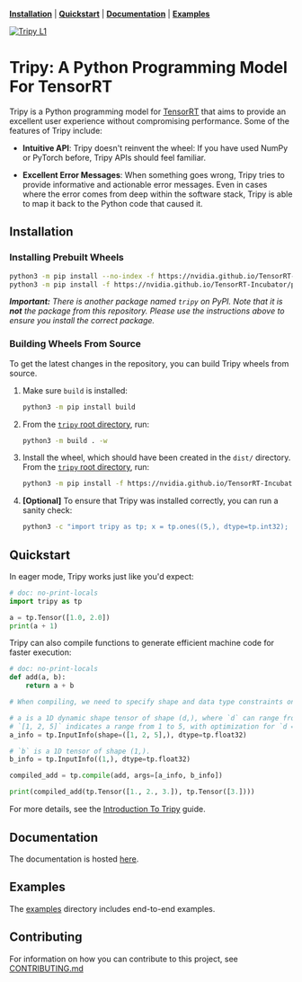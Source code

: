 <!-- Tripy: DOC: OMIT Start -->
[**Installation**](#installation) | [**Quickstart**](#quickstart) | [**Documentation**](#documentation) | [**Examples**](#examples)

[![Tripy L1](https://github.com/NVIDIA/TensorRT-Incubator/actions/workflows/tripy-l1.yml/badge.svg)](https://github.com/NVIDIA/TensorRT-Incubator/actions/workflows/tripy-l1.yml)
<!-- Tripy: DOC: OMIT End -->

# Tripy: A Python Programming Model For TensorRT

Tripy is a Python programming model for [TensorRT](https://developer.nvidia.com/tensorrt) that aims to provide an excellent
user experience without compromising performance. Some of the features of Tripy include:

- **Intuitive API**: Tripy doesn't reinvent the wheel: If you have used NumPy or
    PyTorch before, Tripy APIs should feel familiar.

- **Excellent Error Messages**: When something goes wrong, Tripy tries to provide
    informative and actionable error messages. Even in cases where the error comes
    from deep within the software stack, Tripy is able to map it back to the Python code
    that caused it.


## Installation

<!-- Tripy: DOC: OMIT Start -->
### Installing Prebuilt Wheels
<!-- Tripy: DOC: OMIT End -->

```bash
python3 -m pip install --no-index -f https://nvidia.github.io/TensorRT-Incubator/packages.html tripy --no-deps
python3 -m pip install -f https://nvidia.github.io/TensorRT-Incubator/packages.html tripy
```

***Important:** There is another package named `tripy` on PyPI.*
*Note that it is **not** the package from this repository.*
*Please use the instructions above to ensure you install the correct package.*

<!-- Tripy: DOC: OMIT Start -->
### Building Wheels From Source

To get the latest changes in the repository, you can build Tripy wheels from source.

1. Make sure `build` is installed:

    ```bash
    python3 -m pip install build
    ```

2. From the [`tripy` root directory](.), run:

    ```bash
    python3 -m build . -w
    ```

3. Install the wheel, which should have been created in the `dist/` directory.
    From the [`tripy` root directory](.), run:

    ```bash
    python3 -m pip install -f https://nvidia.github.io/TensorRT-Incubator/packages.html dist/tripy-*.whl
    ```

4. **[Optional]** To ensure that Tripy was installed correctly, you can run a sanity check:

    ```bash
    python3 -c "import tripy as tp; x = tp.ones((5,), dtype=tp.int32); assert x.tolist() == [1] * 5"
    ```

<!-- Tripy: DOC: OMIT End -->

## Quickstart

In eager mode, Tripy works just like you'd expect:

```py
# doc: no-print-locals
import tripy as tp

a = tp.Tensor([1.0, 2.0])
print(a + 1)
```

Tripy can also compile functions to generate efficient machine code for faster execution:

```py
# doc: no-print-locals
def add(a, b):
    return a + b

# When compiling, we need to specify shape and data type constraints on the inputs:

# a is a 1D dynamic shape tensor of shape (d,), where `d` can range from 1 to 5.
# `[1, 2, 5]` indicates a range from 1 to 5, with optimization for `d = 2`.
a_info = tp.InputInfo(shape=([1, 2, 5],), dtype=tp.float32)

# `b` is a 1D tensor of shape (1,).
b_info = tp.InputInfo((1,), dtype=tp.float32)

compiled_add = tp.compile(add, args=[a_info, b_info])

print(compiled_add(tp.Tensor([1., 2., 3.]), tp.Tensor([3.])))
```

For more details, see the
[Introduction To Tripy](https://nvidia.github.io/TensorRT-Incubator/pre0_user_guides/00-introduction-to-tripy.html)
guide.


<!-- Tripy: DOC: OMIT Start -->

## Documentation

The documentation is hosted [here](https://nvidia.github.io/TensorRT-Incubator/).


## Examples

The [examples](./examples/) directory includes end-to-end examples.


## Contributing

For information on how you can contribute to this project, see [CONTRIBUTING.md](./CONTRIBUTING.md)

<!-- Tripy: DOC: OMIT End -->
